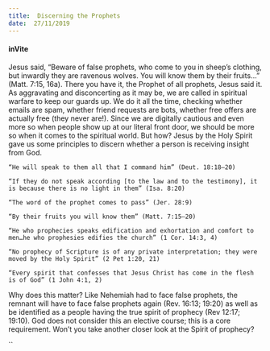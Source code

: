 ```yaml
---
title:  Discerning the Prophets
date:  27/11/2019
---
```


#### inVite

Jesus said, “Beware of false prophets, who come to you in sheep’s clothing, but inwardly they are ravenous wolves. You will know them by their fruits…” (Matt. 7:15, 16a). There you have it, the Prophet of all prophets, Jesus said it. As aggravating and disconcerting as it may be, we are called in spiritual warfare to keep our guards up. We do it all the time, checking whether emails are spam, whether friend requests are bots, whether free offers are actually free (they never are!). Since we are digitally cautious and even more so when people show up at our literal front door, we should be more so when it comes to the spiritual world. But how? Jesus by the Holy Spirit gave us some principles to discern whether a person is receiving insight from God.

`“He will speak to them all that I command him” (Deut. 18:18–20)`

`“If they do not speak according [to the law and to the testimony], it is because there is no light in them” (Isa. 8:20)`

`“The word of the prophet comes to pass” (Jer. 28:9)`

`“By their fruits you will know them” (Matt. 7:15–20)`

`“He who prophecies speaks edification and exhortation and comfort to men…he who prophesies edifies the church” (1 Cor. 14:3, 4)`

`“No prophecy of Scripture is of any private interpretation; they were moved by the Holy Spirit” (2 Pet 1:20, 21)`

`“Every spirit that confesses that Jesus Christ has come in the flesh is of God” (1 John 4:1, 2)`

Why does this matter? Like Nehemiah had to face false prophets, the remnant will have to face false prophets again (Rev. 16:13; 19:20) as well as be identified as a people having the true spirit of prophecy (Rev 12:17; 19:10). God does not consider this an elective course; this is a core requirement. Won’t you take another closer look at the Spirit of prophecy?

``